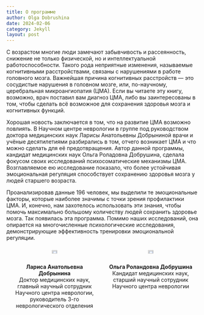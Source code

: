 ```yaml
---
title: О программе
author: Olga Dobrushina
date: 2024-02-06
category: Jekyll
layout: post
---
```


С возрастом многие люди замечают забывчивость и рассеянность, снижение не только физической, но и интеллектуальной работоспособности. Такого рода неприятные изменения, называемые когнитивными расстройствами, связаны с нарушениями в работе головного мозга. Важнейшая причина когнитивных расстройств — это сосудистые нарушения в головном мозге, или, по-научному, церебральная микроангиопатия (ЦМА). 
Если вы читаете эту книгу, возможно, врач поставил вам диагноз ЦМА, либо вы заинтересованы в том, чтобы сделать всё возможное для сохранения здоровья мозга и когнитивных функций.

Хорошая новость заключается в том, что на развитие ЦМА возможно повлиять. В Научном центре неврологии в группе под руководством доктора медицинских наук Ларисы Анатольевны Добрыниной врачи и учёные десятилетиями разбирались в том, отчего возникает ЦМА и что можно сделать для её предотвращения. Автор данной программы, кандидат медицинских наук Ольга Роладовна Добрушина, сделала фокусом своих исследований психосоматические механизмы ЦМА. Возглавляемое ею исследование показало, что более устойчивая эмоциональная регуляция способствует сохранению здоровья мозга у людей старшего возраста. 

 Проанализировав данные 196 человек, мы выделили те эмоциональные факторы, которые наиболее значимы с точки зрения профилактики ЦМА. И, конечно, нам захотелось использовать эти знания, чтобы помочь максимально большому количеству людей сохранить здоровье мозга. Так появилась эта программа. Помимо наших исследований, она опирается на многочисленные психологические исследования, демонстрирующие эффективность тренировки эмоциональной регуляции.

<div style="display: flex; justify-content: space-around;">
   <div style="flex: 1; padding: 10px;" align="center">
      <img src="../../images/lad.gif" width="25%"><br>
      <b>Лариса Анатольевна Добрынина</b><br>
      Доктор медицинских наук, главный научный сотрудник Научного центра неврологии, руководитель 3-го неврологического отделения
   </div>
   <div style="flex: 1; padding: 10px;" align="center">
      <img src="../../images/ord.gif" width="25%"><br>
      <b>Ольга Роландовна Добрушина</b><br>
      Кандидат медицинских наук, старший научный сотрудник Научного центра неврологии
   </div>
</div>

